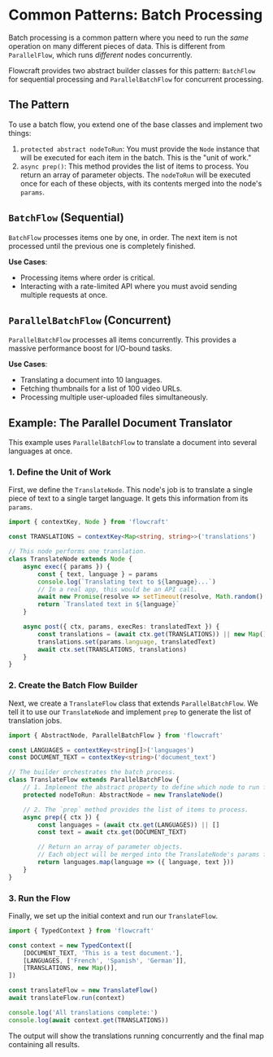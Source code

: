 # Common Patterns: Batch Processing

Batch processing is a common pattern where you need to run the *same* operation on many different pieces of data. This is different from `ParallelFlow`, which runs *different* nodes concurrently.

Flowcraft provides two abstract builder classes for this pattern: `BatchFlow` for sequential processing and `ParallelBatchFlow` for concurrent processing.

## The Pattern

To use a batch flow, you extend one of the base classes and implement two things:

1.  `protected abstract nodeToRun`: You must provide the `Node` instance that will be executed for each item in the batch. This is the "unit of work."
2.  `async prep()`: This method provides the list of items to process. You return an array of parameter objects. The `nodeToRun` will be executed once for each of these objects, with its contents merged into the node's `params`.

## `BatchFlow` (Sequential)

`BatchFlow` processes items one by one, in order. The next item is not processed until the previous one is completely finished.

**Use Cases**:
- Processing items where order is critical.
- Interacting with a rate-limited API where you must avoid sending multiple requests at once.

## `ParallelBatchFlow` (Concurrent)

`ParallelBatchFlow` processes all items concurrently. This provides a massive performance boost for I/O-bound tasks.

**Use Cases**:
- Translating a document into 10 languages.
- Fetching thumbnails for a list of 100 video URLs.
- Processing multiple user-uploaded files simultaneously.

## Example: The Parallel Document Translator

This example uses `ParallelBatchFlow` to translate a document into several languages at once.

### 1. Define the Unit of Work

First, we define the `TranslateNode`. This node's job is to translate a single piece of text to a single target language. It gets this information from its `params`.

```typescript
import { contextKey, Node } from 'flowcraft'

const TRANSLATIONS = contextKey<Map<string, string>>('translations')

// This node performs one translation.
class TranslateNode extends Node {
	async exec({ params }) {
		const { text, language } = params
		console.log(`Translating text to ${language}...`)
		// In a real app, this would be an API call.
		await new Promise(resolve => setTimeout(resolve, Math.random() * 500))
		return `Translated text in ${language}`
	}

	async post({ ctx, params, execRes: translatedText }) {
		const translations = (await ctx.get(TRANSLATIONS)) || new Map()
		translations.set(params.language, translatedText)
		await ctx.set(TRANSLATIONS, translations)
	}
}
```

### 2. Create the Batch Flow Builder

Next, we create a `TranslateFlow` class that extends `ParallelBatchFlow`. We tell it to use our `TranslateNode` and implement `prep` to generate the list of translation jobs.

```typescript
import { AbstractNode, ParallelBatchFlow } from 'flowcraft'

const LANGUAGES = contextKey<string[]>('languages')
const DOCUMENT_TEXT = contextKey<string>('document_text')

// The builder orchestrates the batch process.
class TranslateFlow extends ParallelBatchFlow {
	// 1. Implement the abstract property to define which node to run for each item.
	protected nodeToRun: AbstractNode = new TranslateNode()

	// 2. The `prep` method provides the list of items to process.
	async prep({ ctx }) {
		const languages = (await ctx.get(LANGUAGES)) || []
		const text = await ctx.get(DOCUMENT_TEXT)

		// Return an array of parameter objects.
		// Each object will be merged into the TranslateNode's params for one parallel run.
		return languages.map(language => ({ language, text }))
	}
}
```

### 3. Run the Flow

Finally, we set up the initial context and run our `TranslateFlow`.

```typescript
import { TypedContext } from 'flowcraft'

const context = new TypedContext([
	[DOCUMENT_TEXT, 'This is a test document.'],
	[LANGUAGES, ['French', 'Spanish', 'German']],
	[TRANSLATIONS, new Map()],
])

const translateFlow = new TranslateFlow()
await translateFlow.run(context)

console.log('All translations complete:')
console.log(await context.get(TRANSLATIONS))
```

The output will show the translations running concurrently and the final map containing all results.
